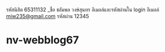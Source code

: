 รหัสนิสิต 65311132 _ชื่อ ชลัมพล วงษ์สุนทร
อีเมลล์และรหัสผ่านใน login 
อีเมลล์ miw235@gmail.com รหัสผ่าน 12345
# nv-webblog67
